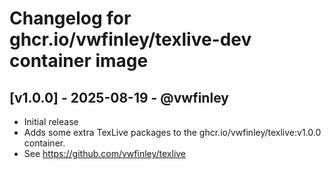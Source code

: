 # Changelog for ghcr.io/vwfinley/texlive-dev container image

## [v1.0.0] - 2025-08-19 - @vwfinley
* Initial release
* Adds some extra TexLive packages to the ghcr.io/vwfinley/texlive:v1.0.0 container.
* See https://github.com/vwfinley/texlive
